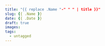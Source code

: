 ```yaml
---
title: "{{ replace .Name "-" " " | title }}"
slug: {{ .Name }}
date: {{ .Date }}
draft: true
images:
tags:
  - untagged
---
```

